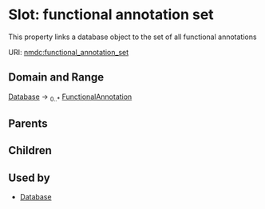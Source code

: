 
# Slot: functional annotation set


This property links a database object to the set of all functional annotations

URI: [nmdc:functional_annotation_set](https://microbiomedata/meta/functional_annotation_set)


## Domain and Range

[Database](Database.md) &#8594;  <sub>0..\*</sub> [FunctionalAnnotation](FunctionalAnnotation.md)

## Parents


## Children


## Used by

 * [Database](Database.md)
